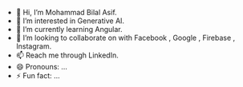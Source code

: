- 👋 Hi, I’m Mohammad Bilal Asif.
- 👀 I’m interested in Generative AI.
- 🌱 I’m currently learning Angular.
- 💞️ I’m looking to collaborate on with Facebook , Google , Firebase , Instagram.
- 📫 Reach me through LinkedIn.
- 😄 Pronouns: ...
- ⚡ Fun fact: ...

<!---
Mohammadbilal90/Mohammadbilal90 is a ✨ special ✨ repository because its `README.md` (this file) appears on your GitHub profile.
You can click the Preview link to take a look at your changes.
--->
